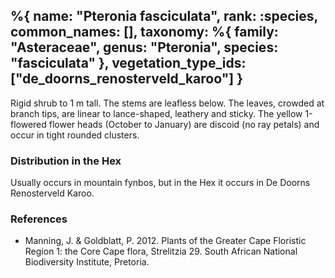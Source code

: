 %{
    name: "Pteronia fasciculata",
    rank: :species,
    common_names: [],
    taxonomy: %{
        family: "Asteraceae",
        genus: "Pteronia",
        species: "fasciculata"
    },
    vegetation_type_ids: ["de_doorns_renosterveld_karoo"]
}
---

Rigid shrub to 1 m tall. The stems are leafless below. The leaves, crowded at branch tips, are linear to lance-shaped, leathery and sticky. The yellow 1-flowered flower heads (October to January) are discoid (no ray petals) and occur in tight rounded clusters.  

<!-- read more -->

### Distribution in the Hex

Usually occurs in mountain fynbos, but in the Hex it occurs in De Doorns Renosterveld Karoo.

### References

* Manning, J. & Goldblatt, P. 2012. Plants of the Greater Cape Floristic Region 1: the Core Cape flora, Strelitzia 29. South African National Biodiversity Institute, Pretoria.